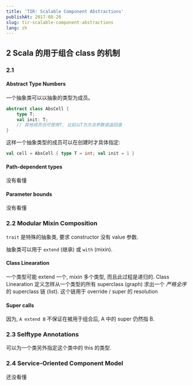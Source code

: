```yaml
---
title: 'TIR: Scalable Component Abstractions'
publishAt: 2017-08-20
slug: tir-scalable-component-abstractions
lang: zh
---
```


## 2 Scala 的用于组合 class 的机制

### 2.1

#### Abstract Type Numbers

一个抽象类可以以抽象的类型为成员。

```scala
abstract class AbsCell {
    type T;
    val init: T;
    // 其他成员也可使用T, 比如以T为方法参数或返回值
}
```

这样一个抽象类型的成员可以在创建时才具体指定:

```scala
val cell = AbsCell { type T = int; val init = 1 }
```

#### Path-dependent types

没有看懂

#### Parameter bounds

没有看懂

### 2.2 Modular Mixin Composition

`trait` 是特殊的抽象类, 要求 constructor 没有 value 参数.

抽象类可以用于 `extend` (继承) 或 `with` (mixin).

#### Class Linearation

一个类型可能 extend 一个, mixin 多个类型, 而且此过程是递归的.
Class Linearation 定义怎样从一个类型的所有 superclass (graph) 求出一个 _严格全序_ 的 superclass 链 (list).
这个链用于 override / super 的 resolution

#### Super calls

因为, `A extend B` 不保证在被用于组合后, A 中的 super 仍然指 B.

### 2.3 Selftype Annotations

可以为一个类另外指定这个类中的 this 的类型.

### 2.4 Service-Oriented Component Model

还没看懂
